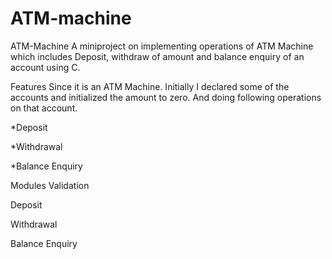 # ATM-machine
ATM-Machine
A miniproject on implementing operations of ATM Machine which includes Deposit, withdraw of amount and balance enquiry of an account using C.

Features
Since it is an ATM Machine. Initially I declared some of the accounts and initialized the amount to zero. And doing following operations on that account.

*Deposit

*Withdrawal

*Balance Enquiry

Modules
Validation

Deposit

Withdrawal

Balance Enquiry
